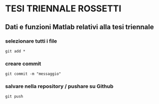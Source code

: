 # TESI TRIENNALE ROSSETTI
## Dati e funzioni Matlab relativi alla tesi triennale

### selezionare tutti i file
```
git add *
```
### creare commit
```
git commit -m "messaggio"
```
### salvare nella repository / pushare su Github
```
git push
```